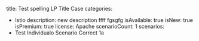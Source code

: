 title: Test spelling LP Title Case
categories:
  - Istio
description: new description ffff fgsgfg
isAvailable: true
isNew: true
isPremium: true
license: Apache
scenarioCount: 1
scenarios:
  - Test Individualo Scenario Correct 1a
